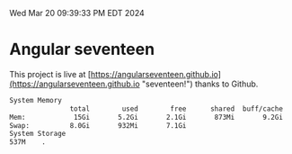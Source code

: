Wed Mar 20 09:39:33 PM EDT 2024

# Angular seventeen


This project is live at [https://angularseventeen.github.io](https://angularseventeen.github.io "seventeen!") thanks to Github.

```bash
System Memory
               total        used        free      shared  buff/cache   available
Mem:            15Gi       5.2Gi       2.1Gi       873Mi       9.2Gi        10Gi
Swap:          8.0Gi       932Mi       7.1Gi
System Storage
537M	.
